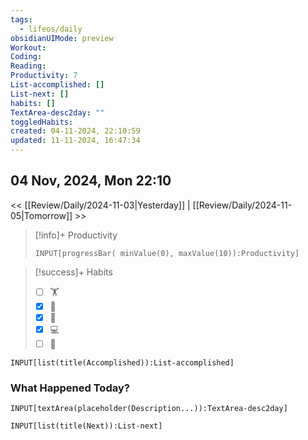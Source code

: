 ```yaml
---
tags:
  - lifeos/daily
obsidianUIMode: preview
Workout: 
Coding: 
Reading: 
Productivity: 7
List-accomplished: []
List-next: []
habits: []
TextArea-desc2day: ""
toggledHabits: 
created: 04-11-2024, 22:10:59
updated: 11-11-2024, 16:47:34
---
```


## 04 Nov, 2024, Mon 22:10

<< [[Review/Daily/2024-11-03|Yesterday]] | [[Review/Daily/2024-11-05|Tomorrow]] >>


> [!info]+ Productivity
> ```meta-bind
> INPUT[progressBar( minValue(0), maxValue(10)):Productivity]
> ```

> [!success]+ Habits
> - [ ] 🏋️
> - [x] 🥁
> - [x] 💆
> - [x] 💻
> - [ ] 📖


```meta-bind
INPUT[list(title(Accomplished)):List-accomplished]
```


### What Happened Today?
```meta-bind
INPUT[textArea(placeholder(Description...)):TextArea-desc2day]
```


```meta-bind
INPUT[list(title(Next)):List-next]
```


